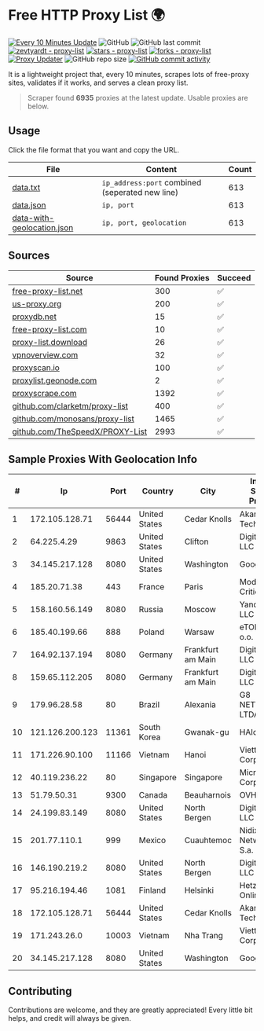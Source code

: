 
# Free HTTP Proxy List 🌍

[![Every 10 Minutes Update](https://github.com/mertguvencli/http-proxy-list/actions/workflows/main.yml/badge.svg?branch=main)](https://github.com/mertguvencli/http-proxy-list/actions/workflows/main.yml)
![GitHub](https://img.shields.io/github/license/mertguvencli/http-proxy-list)
![GitHub last commit](https://img.shields.io/github/last-commit/mertguvencli/http-proxy-list)
[![zevtyardt - proxy-list](https://img.shields.io/static/v1?label=zevtyardt&message=proxy-list&color=blue&logo=github)](https://github.com/zevtyardt/proxy-list "Go to GitHub repo")
[![stars - proxy-list](https://img.shields.io/github/stars/zevtyardt/proxy-list?style=social)](https://github.com/zevtyardt/proxy-list)
[![forks - proxy-list](https://img.shields.io/github/forks/zevtyardt/proxy-list?style=social)](https://github.com/zevtyardt/proxy-list)
[![Proxy Updater](https://github.com/zevtyardt/proxy-list/workflows/Proxy%20Updater/badge.svg)](https://github.com/zevtyardt/proxy-list/actions?query=workflow:"Proxy+Updater")
![GitHub repo size](https://img.shields.io/github/repo-size/zevtyardt/proxy-list)
[![GitHub commit activity](https://img.shields.io/github/commit-activity/m/zevtyardt/proxy-list?logo=commits)](https://github.com/zevtyardt/proxy-list/commits/main)

It is a lightweight project that, every 10 minutes, scrapes lots of free-proxy sites, validates if it works, and serves a clean proxy list.

> Scraper found **6935** proxies at the latest update. Usable proxies are below.

## Usage

Click the file format that you want and copy the URL.

|File|Content|Count|
|----|-------|-----|
|[data.txt](https://raw.githubusercontent.com/mertguvencli/http-proxy-list/main/proxy-list/data.txt)|`ip_address:port` combined (seperated new line)|613|
|[data.json](https://raw.githubusercontent.com/mertguvencli/http-proxy-list/main/proxy-list/data.json)|`ip, port`|613|
|[data-with-geolocation.json](https://raw.githubusercontent.com/mertguvencli/http-proxy-list/main/proxy-list/data-with-geolocation.json)|`ip, port, geolocation`|613|

## Sources

|Source|Found Proxies|Succeed|
|------|-------------|-------|
|[free-proxy-list.net](https://free-proxy-list.net)|300|✅|
|[us-proxy.org](https://www.us-proxy.org)|200|✅|
|[proxydb.net](http://proxydb.net)|15|✅|
|[free-proxy-list.com](https://free-proxy-list.com/?page=&port=&type%5B%5D=http&type%5B%5D=https&up_time=0&search=Search)|10|✅|
|[proxy-list.download](https://www.proxy-list.download/HTTP)|26|✅|
|[vpnoverview.com](https://vpnoverview.com/privacy/anonymous-browsing/free-proxy-servers)|32|✅|
|[proxyscan.io](https://www.proxyscan.io)|100|✅|
|[proxylist.geonode.com](https://proxylist.geonode.com/api/proxy-list?limit=300&page=1&sort_by=lastChecked&sort_type=desc&protocols=http,https)|2|✅|
|[proxyscrape.com](https://api.proxyscrape.com/v2/?request=displayproxies&protocol=http&timeout=10000&country=all&ssl=all&anonymity=all)|1392|✅|
|[github.com/clarketm/proxy-list](https://raw.githubusercontent.com/clarketm/proxy-list/master/proxy-list-raw.txt)|400|✅|
|[github.com/monosans/proxy-list](https://raw.githubusercontent.com/monosans/proxy-list/main/proxies/http.txt)|1465|✅|
|[github.com/TheSpeedX/PROXY-List](https://raw.githubusercontent.com/TheSpeedX/PROXY-List/master/http.txt)|2993|✅|


## Sample Proxies With Geolocation Info

|#|Ip|Port|Country|City|Internet Service Provider|
|-|--|----|-------|----|-------------------------|
|1|172.105.128.71|56444|United States|Cedar Knolls|Akamai Technologies|
|2|64.225.4.29|9863|United States|Clifton|DigitalOcean, LLC|
|3|34.145.217.128|8080|United States|Washington|Google LLC|
|4|185.20.71.38|443|France|Paris|Mod Mission Critical LLC|
|5|158.160.56.149|8080|Russia|Moscow|Yandex.Cloud LLC|
|6|185.40.199.66|888|Poland|Warsaw|eTOP sp. z o.o.|
|7|164.92.137.194|8080|Germany|Frankfurt am Main|DigitalOcean, LLC|
|8|159.65.112.205|8080|Germany|Frankfurt am Main|DigitalOcean, LLC|
|9|179.96.28.58|80|Brazil|Alexania|G8 NETWORKS LTDA|
|10|121.126.200.123|11361|South Korea|Gwanak-gu|HAIonNet|
|11|171.226.90.100|11166|Vietnam|Hanoi|Viettel Corporation|
|12|40.119.236.22|80|Singapore|Singapore|Microsoft Corporation|
|13|51.79.50.31|9300|Canada|Beauharnois|OVH SAS|
|14|24.199.83.149|8080|United States|North Bergen|DigitalOcean, LLC|
|15|201.77.110.1|999|Mexico|Cuauhtemoc|Nidix Networks S.a. De C.V.|
|16|146.190.219.2|8080|United States|North Bergen|DigitalOcean, LLC|
|17|95.216.194.46|1081|Finland|Helsinki|Hetzner Online GmbH|
|18|172.105.128.71|56444|United States|Cedar Knolls|Akamai Technologies|
|19|171.243.26.0|10003|Vietnam|Nha Trang|Viettel Corporation|
|20|34.145.217.128|8080|United States|Washington|Google LLC|



## Contributing

Contributions are welcome, and they are greatly appreciated! Every
little bit helps, and credit will always be given.

